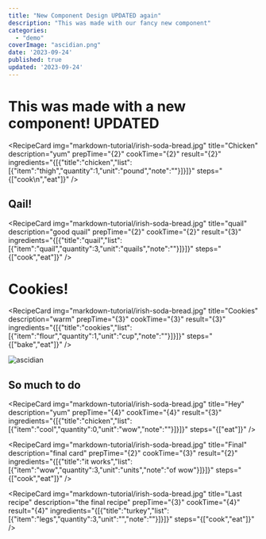 ```yaml
---
title: "New Component Design UPDATED again"
description: "This was made with our fancy new component"
categories:
  - "demo"
coverImage: "ascidian.png"
date: '2023-09-24'
published: true
updated: '2023-09-24'
---
```

<script> // usables
	import RecipeCard from '$lib/components/usables/RecipeCard/RecipeCard.svelte';
</script>
# This was made with a new component! UPDATED

<RecipeCard
img="markdown-tutorial/irish-soda-bread.jpg"
title="Chicken"
description="yum"
prepTime="{2}"
cookTime="{2}"
result="{2}"
ingredients="{[{"title":"chicken","list":[{"item":"thigh","quantity":1,"unit":"pound","note":""}]}]}"
steps="{["cook\n","eat"]}"
/>

## Qail!

<RecipeCard
img="markdown-tutorial/irish-soda-bread.jpg"
title="quail"
description="good quail"
prepTime="{2}"
cookTime="{2}"
result="{3}"
ingredients="{[{"title":"quail","list":[{"item":"quail","quantity":3,"unit":"quails","note":""}]}]}"
steps="{["cook","eat"]}"
/>

# Cookies!

<RecipeCard
    img="markdown-tutorial/irish-soda-bread.jpg"
    title="Cookies"
    description="warm"
    prepTime="{3}"
    cookTime="{3}"
    result="{3}"
    ingredients="{[{"title":"cookies","list":[{"item":"flour","quantity":1,"unit":"cup","note":""}]}]}"
    steps="{["bake","eat"]}"
/>


![ascidian](/images/postImages/ascidian.png)

## So much to do

<RecipeCard
img="markdown-tutorial/irish-soda-bread.jpg"
title="Hey"
description="yum"
prepTime="{4}"
cookTime="{4}"
result="{3}"
ingredients="{[{"title":"chicken","list":[{"item":"cool","quantity":0,"unit":"wow","note":""}]}]}"
steps="{["eat"]}"
/>

<RecipeCard
img="markdown-tutorial/irish-soda-bread.jpg"
title="Final"
description="final card"
prepTime="{2}"
cookTime="{3}"
result="{2}"
ingredients="{[{"title":"it works","list":[{"item":"wow","quantity":3,"unit":"units","note":"of wow"}]}]}"
steps="{["cook","eat"]}"
/>

<RecipeCard
img="markdown-tutorial/irish-soda-bread.jpg"
title="Last recipe"
description="the final recipe"
prepTime="{3}"
cookTime="{4}"
result="{4}"
ingredients="{[{"title":"turkey","list":[{"item":"legs","quantity":3,"unit":"","note":""}]}]}"
steps="{["cook","eat"]}"
/>
